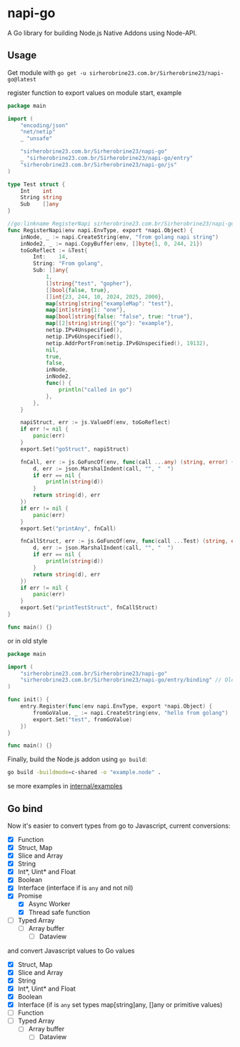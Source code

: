 # napi-go

A Go library for building Node.js Native Addons using Node-API.

## Usage

Get module with `go get -u sirherobrine23.com.br/Sirherobrine23/napi-go@latest`

register function to export values on module start, example

```go
package main

import (
	"encoding/json"
	"net/netip"
	_ "unsafe"

	"sirherobrine23.com.br/Sirherobrine23/napi-go"
	_ "sirherobrine23.com.br/Sirherobrine23/napi-go/entry"
	"sirherobrine23.com.br/Sirherobrine23/napi-go/js"
)

type Test struct {
	Int    int
	String string
	Sub    []any
}

//go:linkname RegisterNapi sirherobrine23.com.br/Sirherobrine23/napi-go/entry.Register
func RegisterNapi(env napi.EnvType, export *napi.Object) {
	inNode, _ := napi.CreateString(env, "from golang napi string")
	inNode2, _ := napi.CopyBuffer(env, []byte{1, 0, 244, 21})
	toGoReflect := &Test{
		Int:    14,
		String: "From golang",
		Sub: []any{
			1,
			[]string{"test", "gopher"},
			[]bool{false, true},
			[]int{23, 244, 10, 2024, 2025, 2000},
			map[string]string{"exampleMap": "test"},
			map[int]string{1: "one"},
			map[bool]string{false: "false", true: "true"},
			map[[2]string]string{{"go"}: "example"},
			netip.IPv4Unspecified(),
			netip.IPv6Unspecified(),
			netip.AddrPortFrom(netip.IPv6Unspecified(), 19132),
			nil,
			true,
			false,
			inNode,
			inNode2,
			func() {
				println("called in go")
			},
		},
	}

	napiStruct, err := js.ValueOf(env, toGoReflect)
	if err != nil {
		panic(err)
	}
	export.Set("goStruct", napiStruct)

	fnCall, err := js.GoFuncOf(env, func(call ...any) (string, error) {
		d, err := json.MarshalIndent(call, "", "  ")
		if err == nil {
			println(string(d))
		}
		return string(d), err
	})
	if err != nil {
		panic(err)
	}
	export.Set("printAny", fnCall)

	fnCallStruct, err := js.GoFuncOf(env, func(call ...Test) (string, error) {
		d, err := json.MarshalIndent(call, "", "  ")
		if err == nil {
			println(string(d))
		}
		return string(d), err
	})
	if err != nil {
		panic(err)
	}
	export.Set("printTestStruct", fnCallStruct)
}

func main() {}
```

or in old style

```go
package main

import (
	"sirherobrine23.com.br/Sirherobrine23/napi-go"
	"sirherobrine23.com.br/Sirherobrine23/napi-go/entry/binding" // Old style
)

func init() {
	entry.Register(func(env napi.EnvType, export *napi.Object) {
		fromGoValue, _ := napi.CreateString(env, "hello from golang")
		export.Set("test", fromGoValue)
	})
}

func main() {}
```

Finally, build the Node.js addon using `go build`:

```sh
go build -buildmode=c-shared -o "example.node" .
```

se more examples in [internal/examples](internal/examples)

## Go bind

Now it's easier to convert types from go to Javascript, current conversions:

- [x] Function
- [x] Struct, Map
- [x] Slice and Array
- [x] String
- [x] Int*, Uint* and Float
- [x] Boolean
- [x] Interface (interface if is `any` and not nil)
- [x] Promise
  - [x] Async Worker
  - [x] Thread safe function
- [ ] Typed Array
  - [ ] Array buffer
    - [ ] Dataview

and convert Javascript values to Go values

- [x] Struct, Map
- [x] Slice and Array
- [x] String
- [x] Int*, Uint* and Float
- [x] Boolean
- [x] Interface (if is `any` set types map[string]any, []any or primitive values)
- [ ] Function
- [ ] Typed Array
  - [ ] Array buffer
    - [ ] Dataview
